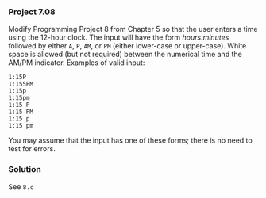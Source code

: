 ### Project 7.08
Modify Programming Project 8 from Chapter 5 so that the user enters a time using the 12-hour clock. The input will have the form *hours:minutes* followed by either `A`, `P`, `AM`, or `PM`
(either lower-case or upper-case). White space is allowed (but not required) between the
numerical time and the AM/PM indicator. Examples of valid input:
```
1:15P
1:155PM
1:15p
1:15pm
1:15 P
1:15 PM
1:15 p
1:15 pm
```

You may assume that the input has one of these forms; there is no need to test for errors.

### Solution
See `8.c`
